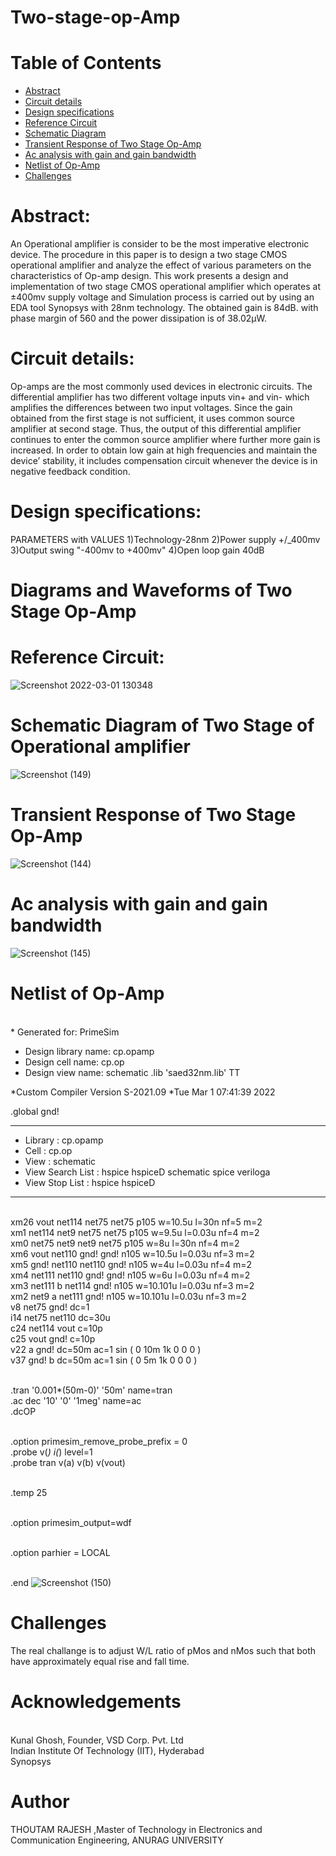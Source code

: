 # Two-stage-op-Amp

# Table of Contents
- [Abstract](https://github.com/rajesh8125/Two-stage-op-Amp/blob/main/README.md#abstract)
- [Circuit details](https://github.com/rajesh8125/Two-stage-op-Amp/blob/main/README.md#circuit-details)
- [Design specifications](https://github.com/rajesh8125/Two-stage-op-Amp/blob/main/README.md#design-specifications) 
- [Reference Circuit](https://github.com/rajesh8125/Two-stage-op-Amp#reference-circuit)
- [Schematic Diagram](https://github.com/rajesh8125/Two-stage-op-Amp#schematic-diagram-of-two-stage-of-operational-amplifier)
- [Transient Response of Two Stage Op-Amp](https://github.com/rajesh8125/Two-stage-op-Amp#transient-response-of-two-stage-op-amp)
- [Ac analysis with gain and gain bandwidth](https://github.com/rajesh8125/Two-stage-op-Amp#ac-analysis-with-gain-and-gain-bandwidth)
- [Netlist of Op-Amp](https://github.com/rajesh8125/Two-stage-op-Amp#netlist-of-op-amp)
- [Challenges](https://github.com/rajesh8125/Two-stage-op-Amp#challenge)


# Abstract:
An Operational amplifier is consider to 
be the most imperative electronic device. The 
procedure in this paper is to design a two stage 
CMOS operational amplifier and analyze the effect 
of various parameters on the characteristics of Op-amp design. This work presents a design and 
implementation of two stage CMOS operational 
amplifier which operates at ±400mv supply voltage 
and Simulation process is carried out by using an 
EDA tool Synopsys with 28nm technology. The 
obtained gain is 84dB. with phase margin of 560
and the power dissipation is of 38.02μW.

# Circuit details:
Op-amps are the most commonly used devices in 
electronic circuits. The differential amplifier has two 
different voltage inputs vin+ and vin- which 
amplifies the differences between two input 
voltages. Since the gain obtained from the first stage 
is not sufficient, it uses common source amplifier at 
second stage. Thus, the output of this differential 
amplifier continues to enter the common source 
amplifier where further more gain is increased. In 
order to obtain low gain at high frequencies and 
maintain the device’ stability, it includes 
compensation circuit whenever the device is in 
negative feedback condition.

# Design specifications:
PARAMETERS with VALUES
1)Technology-28nm
2)Power supply +/_400mv
3)Output swing "-400mv to +400mv"
4)Open loop gain       40dB
# Diagrams and Waveforms of Two Stage Op-Amp

# Reference Circuit:
![Screenshot 2022-03-01 130348](https://user-images.githubusercontent.com/100671397/156124970-3b0d781c-a16c-45cb-b5d2-4da8e537345a.png)

# Schematic Diagram of Two Stage of Operational amplifier
![Screenshot (149)](https://user-images.githubusercontent.com/100671397/156124432-b346a13c-d179-4d06-926a-859c3b2a4390.png)

# Transient Response of Two Stage Op-Amp
![Screenshot (144)](https://user-images.githubusercontent.com/100671397/156125411-2da8ffc1-f417-4f82-bea2-f989e75e4aac.png)

# Ac analysis with gain and gain bandwidth
![Screenshot (145)](https://user-images.githubusercontent.com/100671397/156125899-7e5b5b0a-fcca-417e-a82f-2161c3343778.png)


# Netlist of Op-Amp
<br /> *  Generated for: PrimeSim
*  Design library name: cp.opamp
*  Design cell name: cp.op
*  Design view name: schematic
.lib 'saed32nm.lib' TT

*Custom Compiler Version S-2021.09
*Tue Mar  1 07:41:39 2022

.global gnd!
********************************************************************************
* Library          : cp.opamp
* Cell             : cp.op
* View             : schematic
* View Search List : hspice hspiceD schematic spice veriloga
* View Stop List   : hspice hspiceD
********************************************************************************
<br /> xm26 vout net114 net75 net75 p105 w=10.5u l=30n nf=5 m=2
<br /> xm1 net114 net9 net75 net75 p105 w=9.5u l=0.03u nf=4 m=2
<br /> xm0 net75 net9 net9 net75 p105 w=8u l=30n nf=4 m=2
<br /> xm6 vout net110 gnd! gnd! n105 w=10.5u l=0.03u nf=3 m=2
<br /> xm5 gnd! net110 net110 gnd! n105 w=4u l=0.03u nf=4 m=2
<br /> xm4 net111 net110 gnd! gnd! n105 w=6u l=0.03u nf=4 m=2
<br /> xm3 net111 b net114 gnd! n105 w=10.101u l=0.03u nf=3 m=2
<br /> xm2 net9 a net111 gnd! n105 w=10.101u l=0.03u nf=3 m=2
<br /> v8 net75 gnd! dc=1
<br /> i14 net75 net110 dc=30u
<br /> c24 net114 vout c=10p
<br /> c25 vout gnd! c=10p
<br /> v22 a gnd! dc=50m ac=1 sin ( 0 10m 1k 0 0 0 )
<br /> v37 gnd! b dc=50m ac=1 sin ( 0 5m 1k 0 0 0 )

<br /> .tran '0.001*(50m-0)' '50m' name=tran
<br /> .ac dec '10' '0' '1meg' name=ac
<br /> .dcOP

<br /> .option primesim_remove_probe_prefix = 0
<br /> .probe v(*) i(*) level=1
<br /> .probe tran v(a) v(b) v(vout)

<br /> .temp 25

<br /> .option primesim_output=wdf

<br /> .option parhier = LOCAL

<br /> .end
![Screenshot (150)](https://user-images.githubusercontent.com/100671397/156127678-be9aa25d-91a6-4853-95e3-69187cc5ebde.png)

# Challenges
The real challange is to adjust W/L ratio of pMos and nMos such that both have approximately equal rise and fall time.

# Acknowledgements
<br /> Kunal Ghosh, Founder, VSD Corp. Pvt. Ltd
<br /> Indian Institute Of Technology (IIT), Hyderabad
<br /> Synopsys

# Author
THOUTAM RAJESH ,Master of Technology in Electronics and Communication Engineering, ANURAG UNIVERSITY


